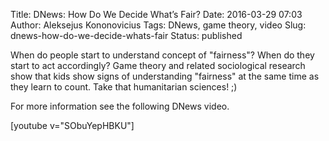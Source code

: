 Title: DNews: How Do We Decide What’s Fair?
Date: 2016-03-29 07:03
Author: Aleksejus Kononovicius
Tags: DNews, game theory, video
Slug: dnews-how-do-we-decide-whats-fair
Status: published

When do people start to
understand concept of "fairness"? When do they start to act accordingly?
Game theory and related sociological research show that kids show signs
of understanding "fairness" at the same time as they learn to count.
Take that humanitarian sciences! ;)

For more information see the following DNews video.

[youtube v="SObuYepHBKU"]
